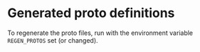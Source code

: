 
# Generated proto definitions

To regenerate the proto files, run with the environment variable `REGEN_PROTOS` set (or changed).